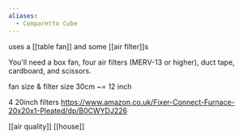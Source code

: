 ```yaml
---
aliases:
  - Comparetto Cube
---
```

uses a [[table fan]] and some [[air filter]]s

You'll need a box fan, four air filters (MERV-13 or higher), duct tape, cardboard, and scissors.

fan size & filter size
30cm ~= 12 inch

4 20inch filters https://www.amazon.co.uk/Fixer-Connect-Furnace-20x20x1-Pleated/dp/B0CWYDJ226


[[air quality]]
[[house]]
